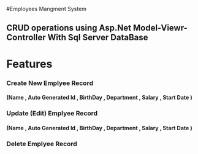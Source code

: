 #Employees Mangment System
## CRUD operations using Asp.Net Model-Viewr-Controller With Sql Server DataBase 
# Features 
### Create New Emplyee Record
#### (Name , Auto Generated Id , BirthDay , Department , Salary , Start Date )
### Update (Edit) Emplyee Record
#### (Name , Auto Generated Id , BirthDay , Department , Salary , Start Date )
### Delete Emplyee Record
